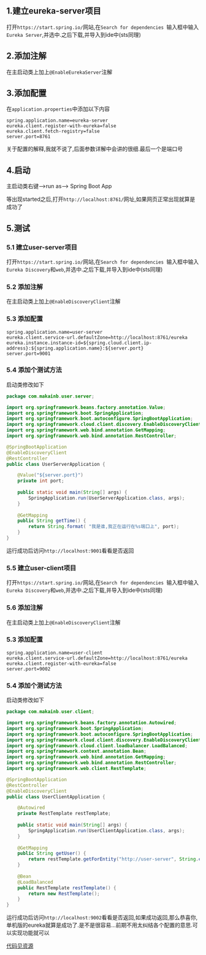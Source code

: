 ## 1.建立eureka-server项目

打开`https://start.spring.io/`网站,在`Search for dependencies `输入框中输入`Eureka Server`,并选中.之后下载,并导入到ide中(sts同理)



## 2.添加注解

在主启动类上加上`@EnableEurekaServer`注解



## 3.添加配置

在`application.properties`中添加以下内容

```properties
spring.application.name=eureka-server
eureka.client.register-with-eureka=false
eureka.client.fetch-registry=false
server.port=8761
```

关于配置的解释,我就不说了,后面参数详解中会讲的很细.最后一个是端口号

## 4.启动

主启动类右键-->run as--> Spring Boot App

等出现started之后,打开`http://localhost:8761/`网址,如果网页正常出现就算是成功了



## 5.测试

### 5.1 建立user-server项目

打开`https://start.spring.io/`网站,在`Search for dependencies `输入框中输入`Eureka Discovery`和`web`,并选中.之后下载,并导入到ide中(sts同理)

### 5.2 添加注解

在主启动类上加上`@EnableDiscoveryClient`注解

### 5.3 添加配置

```properties
spring.application.name=user-server
eureka.client.service-url.defaultZone=http://localhost:8761/eureka
eureka.instance.instance-id=${spring.cloud.client.ip-address}:${spring.application.name}:${server.port}
server.port=9001
```

### 5.4 添加个测试方法

启动类修改如下

```java
package com.makainb.user.server;

import org.springframework.beans.factory.annotation.Value;
import org.springframework.boot.SpringApplication;
import org.springframework.boot.autoconfigure.SpringBootApplication;
import org.springframework.cloud.client.discovery.EnableDiscoveryClient;
import org.springframework.web.bind.annotation.GetMapping;
import org.springframework.web.bind.annotation.RestController;

@SpringBootApplication
@EnableDiscoveryClient
@RestController
public class UserServerApplication {

	@Value("${server.port}")
	private int port;
	
	public static void main(String[] args) {
		SpringApplication.run(UserServerApplication.class, args);
	}
	
	@GetMapping
	public String getTime() {
		return String.format( "我是谁,我正在运行在%s端口上", port);
	}
}

```

运行成功后访问`http://localhost:9001`看看是否返回

### 5.5 建立user-client项目

打开`https://start.spring.io/`网站,在`Search for dependencies `输入框中输入`Eureka Discovery`和`web`,并选中.之后下载,并导入到ide中(sts同理)



### 5.6 添加注解

在主启动类上加上`@EnableDiscoveryClient`注解

### 5.3 添加配置

```properties
spring.application.name=user-client
eureka.client.service-url.defaultZone=http://localhost:8761/eureka
eureka.client.register-with-eureka=false
server.port=9002
```

### 5.4 添加个测试方法

启动类修改如下

```java
package com.makainb.user.client;

import org.springframework.beans.factory.annotation.Autowired;
import org.springframework.boot.SpringApplication;
import org.springframework.boot.autoconfigure.SpringBootApplication;
import org.springframework.cloud.client.discovery.EnableDiscoveryClient;
import org.springframework.cloud.client.loadbalancer.LoadBalanced;
import org.springframework.context.annotation.Bean;
import org.springframework.web.bind.annotation.GetMapping;
import org.springframework.web.bind.annotation.RestController;
import org.springframework.web.client.RestTemplate;

@SpringBootApplication
@RestController
@EnableDiscoveryClient
public class UserClientApplication {

	@Autowired
	private RestTemplate restTemplate;
	
	public static void main(String[] args) {
		SpringApplication.run(UserClientApplication.class, args);
	}
	
	@GetMapping
	public String getUser() {
		return restTemplate.getForEntity("http://user-server", String.class).getBody();
	}
	
	@Bean
	@LoadBalanced
	public RestTemplate restTemplate() {
		return new RestTemplate();
	}
}

```

运行成功后访问`http://localhost:9002`看看是否返回,如果成功返回,那么恭喜你,单机版的eureka就算是成功了.是不是很容易...前期不用太纠结各个配置的意思.可以实现功能就可以



[代码见资源](0102_Eureka单机模式.assets/20181002_sts.7z)